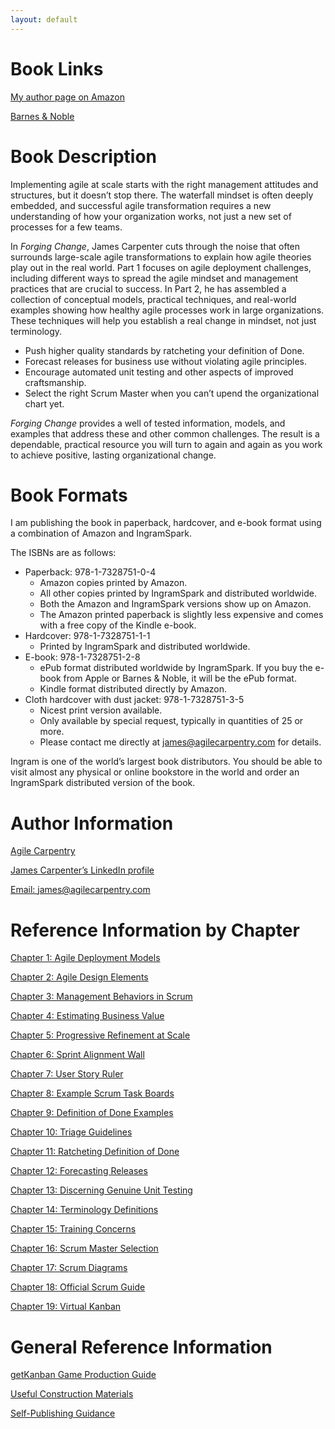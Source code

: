 ```yaml
---
layout: default
---
```



# Book Links

[My author page on Amazon](https://www.amazon.com/author/jamesleecarpenter)

[Barnes & Noble](https://www.barnesandnoble.com/w/forging-change-james-carpenter/1131292341?ean=9781732875111)

# Book Description

Implementing agile at scale starts with the right management attitudes and structures, but it doesn’t stop there. The waterfall mindset is often deeply embedded, and successful agile transformation requires a new understanding of how your organization works, not just a new set of processes for a few teams.

In *Forging Change*, James Carpenter cuts through the noise that often surrounds large-scale agile transformations to explain how agile theories play out in the real world. Part 1 focuses on agile deployment challenges, including different ways to spread the agile mindset and management practices that are crucial to success. In Part 2, he has assembled a collection of conceptual models, practical techniques, and real-world examples showing how healthy agile processes work in large organizations. These techniques will help you establish a real change in mindset, not just terminology.

* Push higher quality standards by ratcheting your definition of Done.
* Forecast releases for business use without violating agile principles.
* Encourage automated unit testing and other aspects of improved craftsmanship.
* Select the right Scrum Master when you can’t upend the organizational chart yet.

*Forging Change* provides a well of tested information, models, and examples that address these and other common challenges. The result is a dependable, practical resource you will turn to again and again as you work to achieve positive, lasting organizational change.

# Book Formats

I am publishing the book in paperback, hardcover, and e-book format using a combination of Amazon and IngramSpark.

The ISBNs are as follows:

* Paperback: 978-1-7328751-0-4
    - Amazon copies printed by Amazon.
    - All other copies printed by IngramSpark and distributed worldwide.
    - Both the Amazon and IngramSpark versions show up on Amazon.
    - The Amazon printed paperback is slightly less expensive and comes with a free copy of the Kindle e-book.
* Hardcover: 978-1-7328751-1-1
    - Printed by IngramSpark and distributed worldwide.
* E-book: 978-1-7328751-2-8
    - ePub format distributed worldwide by IngramSpark. If you buy the e-book from Apple or Barnes & Noble, it will be the ePub format.
    - Kindle format distributed directly by Amazon.
* Cloth hardcover with dust jacket: 978-1-7328751-3-5
    - Nicest print version available.
    - Only available by special request, typically in quantities of 25 or more.
    - Please contact me directly at [james@agilecarpentry.com](mailto:james@agilecarpentry.com) for details.

Ingram is one of the world’s largest book distributors. You should be able to visit almost any physical or online bookstore in the world and order an IngramSpark distributed version of the book.

# Author Information

[Agile Carpentry](http://agilecarpentry.com/)

[James Carpenter’s LinkedIn profile](https://www.linkedin.com/in/jamescarpenter1/)

[Email: james@agilecarpentry.com](mailto:james@agilecarpentry.com)


# Reference Information by Chapter

[Chapter 1: Agile Deployment Models](reference_by_chapter/AgileDeploymentModels)

[Chapter 2: Agile Design Elements](reference_by_chapter/AgileDesignElements)

[Chapter 3: Management Behaviors in Scrum](reference_by_chapter/MgmtBehaviorsInScrum)

[Chapter 4: Estimating Business Value](reference_by_chapter/EstimatingBusinessValue)

[Chapter 5: Progressive Refinement at Scale](reference_by_chapter/ProgressiveRefinementAtScale)

[Chapter 6: Sprint Alignment Wall](reference_by_chapter/SprintAlignmentWall)

[Chapter 7: User Story Ruler](reference_by_chapter/UserStoryRuler)

[Chapter 8: Example Scrum Task Boards](reference_by_chapter/ExampleScrumTaskBoards)

[Chapter 9: Definition of Done Examples](reference_by_chapter/DefinitionOfDoneExamples)

[Chapter 10: Triage Guidelines](reference_by_chapter/TriageGuidelines)

[Chapter 11: Ratcheting Definition of Done](reference_by_chapter/RatchetingDefinitionOfDone)

[Chapter 12: Forecasting Releases](reference_by_chapter/ForcastingReleases)

[Chapter 13: Discerning Genuine Unit Testing](reference_by_chapter/DiscerningGenuineUnitTesting)

[Chapter 14: Terminology Definitions](reference_by_chapter/TerminologyDefinitions)

[Chapter 15: Training Concerns](reference_by_chapter/TrainingConcerns)

[Chapter 16: Scrum Master Selection](reference_by_chapter/ScrumMasterSelection)

[Chapter 17: Scrum Diagrams](reference_by_chapter/ScrumDiagrams)

[Chapter 18: Official Scrum Guide](reference_by_chapter/OfficialScrumGuide)

[Chapter 19: Virtual Kanban](reference_by_chapter/VirtualKanban)


# General Reference Information

[getKanban Game Production Guide](reference_info/GetKanbanProductionGuide)

[Useful Construction Materials](http://forgingchange.com/reference_info/UsefulConstructionMaterials)

[Self-Publishing Guidance](reference_info/SelfPublishingGuidance)


